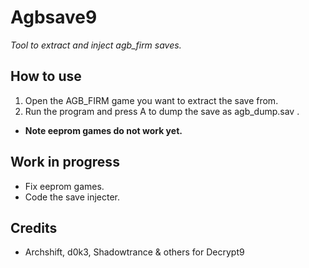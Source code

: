 # Agbsave9
_Tool to extract and inject agb_firm saves._

## How to use
1. Open the AGB_FIRM game you want to extract the save from.
2. Run the program and press A to dump the save as agb_dump.sav .
* **Note eeprom games do not work yet.**

## Work in progress
* Fix eeprom games.
* Code the save injecter.

## Credits
* Archshift, d0k3, Shadowtrance & others for Decrypt9
